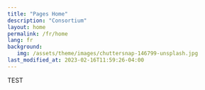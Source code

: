 ```yaml
---
title: "Pages Home"
description: "Consortium"
layout: home
permalink: /fr/home
lang: fr
background:
   img: /assets/theme/images/chuttersnap-146799-unsplash.jpg
last_modified_at: 2023-02-16T11:59:26-04:00
---
```


TEST
